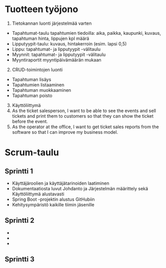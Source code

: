 # Tuotteen työjono
1. Tietokannan luonti järjestelmää varten
- Tapahtumat-taulu tapahtumien tiedoilla: aika, paikka, kaupunki, kuvaus, tapahtuman hinta, lippujen kpl määrä
- Lipputyypit-taulu: kuvaus, hintakerroin (esim. lapsi 0,5)  
- Lippu: tapahtumat- ja lipputyypit -välitaulu
- Myynnit: tapahtumat- ja lipputyypit -välitaulu
- Myyntiraportit myyntipäivämäärän mukaan
2. CRUD-toimintojen luonti
- Tapahtuman lisäys
- Tapahtumien listaaminen
- Tapahtuman muokkaaminen
- Tapahtuman poisto
3. Käyttöliittymä
4. As the ticket salesperson, I want to be able to see the events and sell tickets and print them to customers so that they can show the ticket before the event.
5. As the operator at the office, I want to get ticket sales reports from the software so that I can improve my business model.

# Scrum-taulu
## Sprintti 1
- Käyttäjäroolien ja käyttäjätarinoiden laatiminen
- Dokumentaatiosta luvut Johdanto ja Järjestelmän määrittely sekä Käyttöliittymä alustavasti
- Spring Boot -projektin alustus GitHubiin
- Kehitysympäristö kaikille tiimin jäsenille

## Sprintti 2
-
-
-
## Sprintti 3